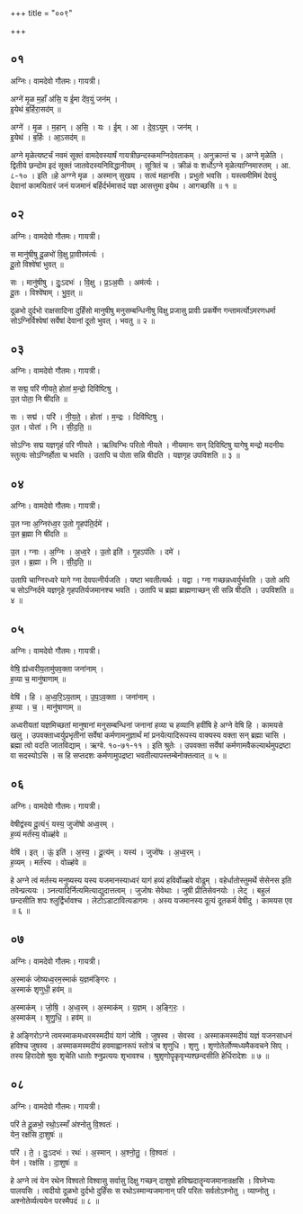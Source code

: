 +++
title = "००९"

+++


## ०१
अग्निः। वामदेवो गौतमः। गायत्री।

अग्ने॑ मृ॒ळ म॒हाँ अ॑सि॒ य ई॒मा दे॑व॒युं जन॑म् ।  
इ॒येथ॑ ब॒र्हिरा॒सद॑म् ॥

अग्ने॑ । मृ॒ळ । म॒हान् । अ॒सि॒ । यः । ई॒म् । आ । दे॒व॒ऽयुम् । जन॑म् ।  
इ॒येथ॑ । ब॒र्हिः । आ॒ऽसद॑म् ॥

अग्ने मृळेत्यष्टर्चं नवमं सूक्तं वामदेवस्यार्षं गायत्रीछन्दस्कमग्निदेवताकम् । अनुक्रान्तं च । अग्ने मृळेति । द्वितीये छन्दोम इदं सूक्तं जातवेदस्यनिविद्धानीयम् । सूत्रितं च । क्रीळं वः शर्धोऽग्ने मृळेत्याग्निमारुतम् । आ. ८-१० । इति ॥हे अग्ग्ने मृळ । अस्मान् सुखय । सत्वं महानसि । प्रभुतो भवसि । यस्त्वमीमिमं देवयुं देवानां कामयितारं जनं यजमानं बर्हिर्दर्भमासदं यज्ञ आसत्तुमा इयेथ । आगच्छसि ॥ १ ॥

## ०२
अग्निः। वामदेवो गौतमः। गायत्री।

स मानु॑षीषु दू॒ळभो॑ वि॒क्षु प्रा॒वीरम॑र्त्यः ।  
दू॒तो विश्वे॑षां भुवत् ॥

सः । मानु॑षीषु । दुः॒ऽदभः॑ । वि॒क्षु । प्र॒ऽअ॒वीः । अम॑र्त्यः ।  
दू॒तः । विश्वे॑षाम् । भु॒व॒त् ॥

दूळभो दुर्दभो राक्षसादिना दुर्हिंसो मानुषीषु मनुसम्बन्धिनीषु विक्षु प्रजासु प्रावीः प्रकर्षेण गन्तामर्त्योऽमरणधर्मा सोऽग्निर्विश्वेषां सर्वेषां देवानां दूतो भुवत् । भवतु ॥ २ ॥

## ०३
अग्निः। वामदेवो गौतमः। गायत्री।

स सद्म॒ परि॑ णीयते॒ होता॑ म॒न्द्रो दिवि॑ष्टिषु ।  
उ॒त पोता॒ नि षी॑दति ॥

सः । सद्म॑ । परि॑ । नी॒य॒ते॒ । होता॑ । म॒न्द्रः । दिवि॑ष्टिषु ।  
उ॒त । पोता॑ । नि । सी॒द॒ति॒ ॥

सोऽग्निः सद्म यज्ञगृहं परि णीयते । ऋत्विग्भिः परितो नीयते । नीयमानः सन् दिविष्टिषु यागेषु मन्द्रो मदनीयः स्तुत्यः सोऽग्निर्होता च भवति । उतापि च पोता सन्नि षीदति । यज्ञगृह उपविशति ॥ ३ ॥

## ०४
अग्निः। वामदेवो गौतमः। गायत्री।

उ॒त ग्ना अ॒ग्निर॑ध्व॒र उ॒तो गृ॒हप॑ति॒र्दमे॑ ।  
उ॒त ब्र॒ह्मा नि षी॑दति ॥

उ॒त । ग्नाः । अ॒ग्निः । अ॒ध्व॒रे । उ॒तो इति॑ । गृ॒हऽप॑तिः । दमे॑ ।  
उ॒त । ब्र॒ह्मा । नि । सी॒द॒ति॒ ॥

उतापि चाग्निरध्वरे यागे ग्ना देवपत्नीर्यजति । यष्टा भवतीत्यर्थः । यद्वा । ग्ना गच्छन्नध्वर्युर्भवति । उतो अपि च सोऽग्निर्दमे यज्ञगृहे गृहपतिर्यजमानश्च भवति । उतापि च ब्रह्मा ब्राह्मणाच्छन् सी सन्नि षीदति । उपविशति ॥ ४ ॥

## ०५
अग्निः। वामदेवो गौतमः। गायत्री।

वेषि॒ ह्य॑ध्वरीय॒तामु॑पव॒क्ता जना॑नाम् ।  
ह॒व्या च॒ मानु॑षाणाम् ॥

वेषि॑ । हि । अ॒ध्व॒रि॒ऽय॒ताम् । उ॒प॒ऽव॒क्ता । जना॑नाम् ।  
ह॒व्या । च॒ । मानु॑षाणाम् ॥

अध्वरीयतां यज्ञमिच्छतां मानुषानां मनुसम्बन्धिनां जनानां हव्या च हव्यानि हवींषि हे अग्ने वेषि हि । कामयसे खलु । उपवक्ताध्वर्युप्रभृतीनां सर्वेषां कर्मणामनुज्ञार्थं मां प्रनयेत्यादिरूपस्य वाक्यस्य वक्ता सन् ब्रह्मा चासि । ब्रह्मा त्वो वदति जातविद्याम् । ऋग्वे. १०-७१-११ । इति श्रुतेः । उपवक्ता सर्वेषां कर्मणामवैकल्यार्थमुपद्रष्टा वा सदस्योऽसि । स हि सप्तदशः कर्मणामुपद्रष्टा भवतीत्यापस्तम्बेनोक्तत्वात् ॥ ५ ॥

## ०६
अग्निः। वामदेवो गौतमः। गायत्री।

वेषीद्व॑स्य दू॒त्यं१॒॑ यस्य॒ जुजो॑षो अध्व॒रम् ।  
ह॒व्यं मर्त॑स्य॒ वोळ्ह॑वे ॥

वेषि॑ । इत् । ऊं॒ इति॑ । अ॒स्य॒ । दू॒त्य॑म् । यस्य॑ । जुजो॑षः । अ॒ध्व॒रम् ।  
ह॒व्यम् । मर्त॑स्य । वोळ्ह॑वे ॥

हे अग्ने त्वं मर्तस्य मनुष्यस्य यस्य यजमानस्याध्वरं यागं हव्यं हविर्वोळ्हवे वोढुम् । वहेर्धातोस्तुमर्थे सेसेनस इति तवेन्प्रत्ययः । ञ्नत्यादिर्नित्यमित्याद्युदात्तत्वम् । जुजोषः सेवेथाः । जुषी प्रीतिसेवनयोः । लेट् । बहुलं छन्दसीति शपः श्लुर्द्विर्भावश्च । लेटोऽडाटावित्यडागमः । अस्य यजमानस्य दूत्यं दूतकर्म वेषीदु । कामयस एव ॥ ६ ॥

## ०७
अग्निः। वामदेवो गौतमः। गायत्री।

अ॒स्माकं॑ जोष्यध्व॒रम॒स्माकं॑ य॒ज्ञम॑ङ्गिरः ।  
अ॒स्माकं॑ शृणुधी॒ हव॑म् ॥

अ॒स्माक॑म् । जो॒षि॒ । अ॒ध्व॒रम् । अ॒स्माक॑म् । य॒ज्ञम् । अ॒ङ्गि॒रः॒ ।  
अ॒स्माक॑म् । शृ॒णु॒धि॒ । हव॑म् ॥

हे अङ्गिरोऽग्ने त्वमस्माकमध्वरमस्मदीयं यागं जोषि । जुषस्व । सेवस्व । अस्माकमस्मदीयं यज्ञं यजनसाधनं हविश्च जुषस्व । अस्माकमस्मदीयं हवमाह्वानरूपं स्तोत्रं च शृणुधि । शृणु । शृणोतेर्लोण्मध्यमैकवचने सिप् । तस्य हिरादेशे श्रुवः शृचेति धातोः श्नुप्रत्ययः शृभावश्च । श्रुशृणोपॄकृवृभ्यश्छन्दसीति हेर्धिरादेशः ॥ ७ ॥

## ०८
अग्निः। वामदेवो गौतमः। गायत्री।

परि॑ ते दू॒ळभो॒ रथो॒ऽस्माँ अ॑श्नोतु वि॒श्वतः॑ ।  
येन॒ रक्ष॑सि दा॒शुषः॑ ॥

परि॑ । ते॒ । दुः॒ऽदभः॑ । रथः॑ । अ॒स्मान् । अ॒श्नो॒तु॒ । वि॒श्वतः॑ ।  
येन॑ । रक्ष॑सि । दा॒शुषः॑ ॥

हे अग्ने त्वं येन रथेन विश्वतो विश्वासु सर्वासु दिक्षु गच्छन् दाशुषो हविष्प्रदातॄन्यजमानान्रक्षसि । विघ्नेभ्यः पालयसि । त्वदीयो दूळभो दुर्दभो दुर्हिंसः स रथोऽस्मान्यजमानान् परि परितः सर्वतोऽश्नोतु । व्याप्नोतु । अश्नोतेर्व्यत्ययेन परस्मैपदं ॥ ८ ॥